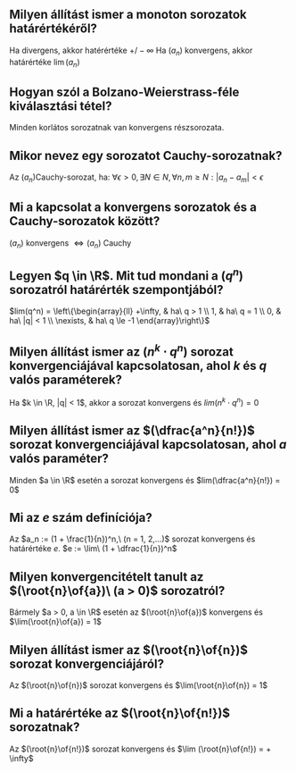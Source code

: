 ## Milyen állítást ismer a monoton sorozatok határértékéről?

Ha divergens, akkor hatérértéke $+/- \infty$
Ha $(a_n)$ konvergens, akkor határértéke $\lim(a_n)$

## Hogyan szól a Bolzano-Weierstrass-féle kiválasztási tétel?

Minden korlátos sorozatnak van konvergens részsorozata.

## Mikor nevez egy sorozatot Cauchy-sorozatnak?

Az $(a_n)​$ Cauchy-sorozat, ha:
$\forall \epsilon > 0, \exists N \in N, \forall n, m \ge N : | a_n - a_m | < \epsilon​$

## Mi a kapcsolat a konvergens sorozatok és a Cauchy-sorozatok között?

$(a_n)$ konvergens $\Leftrightarrow (a_n)$ Cauchy

## Legyen $q \in \R$. Mit tud mondani a $(q^n)$ sorozatról határérték szempontjából?

$lim(q^n) = \left\{\begin{array}{ll}
+\infty, & ha\ q > 1 \\
1, & ha\ q = 1 \\
0, & ha\ |q| < 1 \\
\nexists, & ha\ q \le -1 \end{array}\right\}$

## Milyen állítást ismer az $(n^k \cdot q^n)$ sorozat konvergenciájával kapcsolatosan, ahol $k$ és $q$ valós paraméterek?

Ha $k \in \R, |q| < 1$, akkor a sorozat konvergens és $lim(n^k \cdot q^n) = 0$

## Milyen állítást ismer az $(\dfrac{a^n}{n!})$ sorozat konvergenciájával kapcsolatosan, ahol $a$ valós paraméter?

Minden $a \in \R$ esetén a sorozat konvergens és $lim(\dfrac{a^n}{n!}) = 0$

## Mi az $e$ szám definíciója?

Az $a_n := (1 + \frac{1}{n})^n,\ (n = 1, 2,...)$ sorozat konvergens és határértéke $e$.
$e := \lim\ (1 + \dfrac{1}{n})^n$

## Milyen konvergencitételt tanult az $(\root{n}\of{a})\ (a > 0)$ sorozatról?

Bármely $a > 0, a \in \R$ esetén az $(\root{n}\of{a})$ konvergens és $\lim(\root{n}\of{a}) = 1$

## Milyen állítást ismer az $(\root{n}\of{n})$ sorozat konvergenciájáról?

Az $(\root{n}\of{n})$  sorozat konvergens és $\lim(\root{n}\of{n}) = 1$

## Mi a határértéke az $(\root{n}\of{n!})$ sorozatnak?

Az $(\root{n}\of{n!})$ sorozat konvergens és $\lim (\root{n}\of{n!}) = + \infty$


